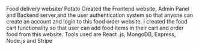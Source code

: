 Food delivery website/ Potato
Created the Frontend website, Admin Panel and Backend server,and the user authentication system so that anyone can create an account and login to this food order website. I created the food cart functionality so that user can add food items in their cart and order food from this website. Tools used are React .js, MongoDB, Express, Node.js and Stripe
